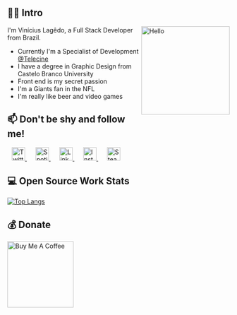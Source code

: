 ## 🤙🏻 Intro
<img align="right" alt="Hello" src="https://media.giphy.com/media/3ov9jRXY88TszvB8kw/giphy.gif" width="200" />
<div align="left">
    <p>I'm Vinícius Lagêdo, a Full Stack Developer from Brazil.</p>
    <ul>
        <li>Currently I'm a Specialist of Development <a href="https://github.com/telecine">@Telecine</a></li>
        <li>I have a degree in Graphic Design from Castelo Branco University</li>
        <li>Front end is my secret passion</li>
        <li>I'm a Giants fan in the NFL</li>
        <li>I'm really like beer and video games</li>
    </ul>
</div>


## 📫 Don't be shy and follow me!

<a href="https://twitter.com/viniciuslagedo" target="_blank" style="margin: 10px;">
    <img alt="Twitter" src="https://unpkg.com/simple-icons@v3/icons/twitter.svg" width="30" />
</a>
<a href="https://open.spotify.com/user/vlagedo?si=rSBsaqkNSWm8CymCX6Eewg" target="_blank" style="margin: 10px;">
    <img alt="Spotify" src="https://unpkg.com/simple-icons@v3/icons/spotify.svg" width="30" />
</a>
<a href="https://www.linkedin.com/in/vinicius-lagedo/" target="_blank" style="margin: 10px;">
    <img alt="LinkedIn" src="https://unpkg.com/simple-icons@v3/icons/linkedin.svg" width="30" />
</a>
<a href="https://www.instagram.com/viniciuslagedo/" target="_blank" style="margin: 10px;">
    <img alt="Instagram" src="https://unpkg.com/simple-icons@v3/icons/instagram.svg" width="30" />
</a>
<a href="https://steamcommunity.com/id/viniciuslagedo/" target="_blank" style="margin: 10px;">
    <img alt="Steam" src="https://unpkg.com/simple-icons@v3/icons/steam.svg" width="30" />
</a>

## 💻 Open Source Work Stats

[![Top Langs](https://github-readme-stats.vercel.app/api/top-langs/?username=viniciuslagedo&layout=compact)](https://github.com/viniciuslagedo/github-readme-stats)

## 💰 Donate

<a href="https://www.buymeacoffee.com/viniciuslagedo" target="_blank"><img src="https://cdn.buymeacoffee.com/buttons/arial-red.png" alt="Buy Me A Coffee" width="150" ></a>

<!--
**viniciuslagedo/viniciuslagedo** is a ✨ _special_ ✨ repository because its `README.md` (this file) appears on your GitHub profile.

Here are some ideas to get you started:

- 🔭 I’m currently working on ...
- 🌱 I’m currently learning ...
- 👯 I’m looking to collaborate on ...
- 🤔 I’m looking for help with ...
- 💬 Ask me about ...
- 📫 How to reach me: ...
- 😄 Pronouns: ...
- ⚡ Fun fact: ...
-->
